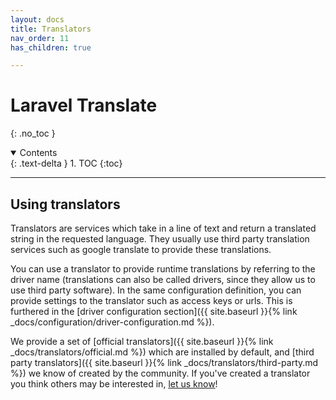 ```yaml
---
layout: docs
title: Translators
nav_order: 11
has_children: true

---
```


# Laravel Translate
{: .no_toc }

<details open markdown="block">
  <summary>
    Contents
  </summary>
  {: .text-delta }
1. TOC
{:toc}
</details>

---

## Using translators

Translators are services which take in a line of text and return a translated string in the requested language. They usually use third party translation services such as google translate to provide these translations.

You can use a translator to provide runtime translations by referring to the driver name (translations can also be called drivers, since they allow us to use third party software). In the same configuration definition, you can provide settings to the translator such as access keys or urls. This is furthered in the [driver configuration section]({{ site.baseurl }}{% link _docs/configuration/driver-configuration.md %}).

We provide a set of [official translators]({{ site.baseurl }}{% link _docs/translators/official.md %}) which are installed by default, and [third party translators]({{ site.baseurl }}{% link _docs/translators/third-party.md %}) we know of created by the community. If you've created a translator you think others may be interested in, [let us know](mailto:tobytwigger1@gmail.com)!
